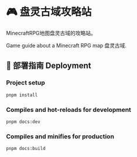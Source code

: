 # 🎮 盘灵古域攻略站

MinecraftRPG地图盘灵古域的攻略站。 

Game guide about a Minecraft RPG map 盘灵古域.

## 📖 部署指南 Deployment

### Project setup

```
pnpm install
```

### Compiles and hot-reloads for development

```
pnpm docs:dev
```

### Compiles and minifies for production

```
pnpm docs:build
```

